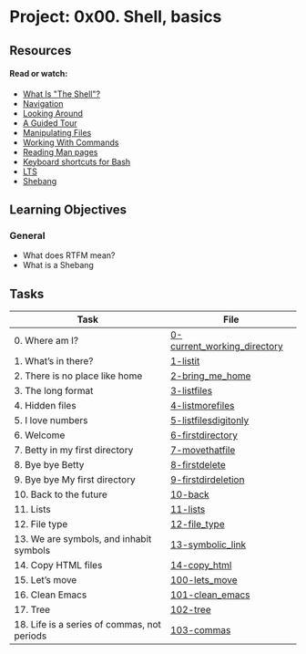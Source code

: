 # Project: 0x00. Shell, basics

## Resources

#### Read or watch:

* [What Is "The Shell"?](https://intranet.alxswe.com/rltoken/vwO91sqNBgRL03BLu-ueiA)
* [Navigation](https://intranet.alxswe.com/rltoken/iblidp7yp6i-QpT8rDXHaA)
* [Looking Around](https://intranet.alxswe.com/rltoken/xEKUCnQsMH0esQ6fJU5vLA)
* [A Guided Tour](https://intranet.alxswe.com/rltoken/HUhQ73fFR1GOC5nb4r-mDw)
* [Manipulating Files](https://intranet.alxswe.com/rltoken/olv-1tj4d1LA57Z0PrLNvw)
* [Working With Commands](https://intranet.alxswe.com/rltoken/zUtux3Pm0BkvtwXzbTtkmA)
* [Reading Man pages](https://intranet.alxswe.com/rltoken/rddGdsqLf8_kRzp12RaD4A)
* [Keyboard shortcuts for Bash](https://intranet.alxswe.com/rltoken/AGxMxuS5IeW8VmEvJyhwvw)
* [LTS](https://wiki.ubuntu.com/LTS)
* [Shebang](https://intranet.alxswe.com/rltoken/cE8ZA3kgEaFhB-IDNv31bQ)
## Learning Objectives

### General

* What does RTFM mean?
* What is a Shebang
## Tasks

| Task | File |
| ---- | ---- |
| 0. Where am I? | [0-current_working_directory](./0-current_working_directory) |
| 1. What’s in there? | [1-listit](./1-listit) |
| 2. There is no place like home | [2-bring_me_home](./2-bring_me_home) |
| 3. The long format | [3-listfiles](./3-listfiles) |
| 4. Hidden files | [4-listmorefiles](./4-listmorefiles) |
| 5. I love numbers | [5-listfilesdigitonly](./5-listfilesdigitonly) |
| 6. Welcome | [6-firstdirectory](./6-firstdirectory) |
| 7. Betty in my first directory | [7-movethatfile](./7-movethatfile) |
| 8. Bye bye Betty | [8-firstdelete](./8-firstdelete) |
| 9. Bye bye My first directory | [9-firstdirdeletion](./9-firstdirdeletion) |
| 10. Back to the future | [10-back](./10-back) |
| 11. Lists | [11-lists](./11-lists) |
| 12. File type | [12-file_type](./12-file_type) |
| 13. We are symbols, and inhabit symbols | [13-symbolic_link](./13-symbolic_link) |
| 14. Copy HTML files | [14-copy_html](./14-copy_html) |
| 15. Let’s move | [100-lets_move](./100-lets_move) |
| 16. Clean Emacs | [101-clean_emacs](./101-clean_emacs) |
| 17. Tree | [102-tree](./102-tree) |
| 18. Life is a series of commas, not periods | [103-commas](./103-commas) |
